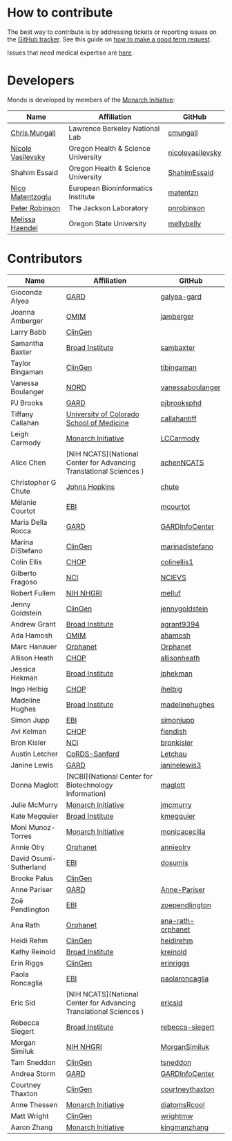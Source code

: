 ---
---
# How to contribute

The best way to contribute is by addressing tickets or reporting issues on the [GitHub tracker](https://github.com/monarch-initiative/mondo/issues). See this guide on [how to make a good term request](https://mondo.readthedocs.io/en/latest/editors-guide/c-make-good-term-request/).

Issues that need medical expertise are [here](https://github.com/monarch-initiative/mondo/labels/medical%20input%20needed).

# Developers

Mondo is developed by members of the [Monarch Initiative](https://monarchinitiative.org/):

Name | Affiliation | GitHub
--- | --- | ---
[Chris Mungall](http://biosciences.lbl.gov/profiles/chris-mungall/) | Lawrence Berkeley National Lab | [cmungall](https://github.com/cmungall)
[Nicole Vasilevsky](https://www.ohsu.edu/people/nicole-vasilevsky/AFE02EDDEA27ECE3D94EFA42F7295044) | Oregon Health & Science University | [nicolevasilevsky](https://github.com/nicolevasilevsky)
Shahim Essaid | Oregon Health & Science University | [ShahimEssaid](https://github.com/ShahimEssaid)
[Nico Matentzoglu](https://www.ebi.ac.uk/about/people/nicolas-matentzoglu) | European Bioninformatics Institute | [matentzn](https://github.com/matentzn)
[Peter Robinson](https://www.jax.org/research-and-faculty/faculty/peter-robinson) | The Jackson Laboratory | [pnrobinson](https://github.com/pnrobinson)
[Melissa Haendel](https://lpi.oregonstate.edu/faculty-staff/melissa-haendel) | Oregon State University | [mellybelly](https://github.com/mellybelly) 

# Contributors

Name | Affiliation | GitHub
--- | --- | ---
Gioconda Alyea | [GARD](https://rarediseases.info.nih.gov/about-gard/pages/23/about-gard) | [galyea-gard](https://github.com/galyea-gard )
Joanna Amberger | [OMIM](https://omim.org/) | [jamberger](https://github.com/jamberger)
Larry Babb | [ClinGen](https://clinicalgenome.org/) |
Samantha Baxter | [Broad Institute](https://www.broadinstitute.org/) | [sambaxter](https://github.com/sambaxter)
Taylor Bingaman | [ClinGen](https://clinicalgenome.org/) | [tibingaman](https://github.com/tibingaman)
Vanessa Boulanger | [NORD](https://rarediseases.org/) | [vanessaboulanger](https://github.com/vanessaboulanger)
PJ Brooks | [GARD](https://rarediseases.info.nih.gov/about-gard/pages/23/about-gard) | [pjbrooksphd](https://github.com/pjbrooksphd)
Tiffany Callahan | [University of Colorado School of Medicine](https://medschool.cuanschutz.edu/) | [callahantiff](https://github.com/callahantiff)
Leigh Carmody | [Monarch Initiative](http://monarchinitiative.org/) | [LCCarmody](https://github.com/LCCarmody)
Alice Chen | [NIH NCATS](National Center for Advancing Translational Sciences ) | [achenNCATS](https://github.com/achenNCATS)
Christopher G Chute | [Johns Hopkins](https://www.jhu.edu/) | [chute](https://github.com/chute)
Mélanie Courtot | [EBI](https://www.ebi.ac.uk/) | [mcourtot](https://github.com/mcourtot)
Maria Della Rocca | [GARD](https://rarediseases.info.nih.gov/about-gard/pages/23/about-gard) | [GARDInfoCenter](https://github.com/GARDInfoCenter)
Marina DiStefano | [ClinGen](https://clinicalgenome.org/) | [marinadistefano](https://github.com/marinadistefano)
Colin Ellis | [CHOP](https://www.chop.edu/) | [colinellis1](https://github.com/colinellis1)
Gilberto Fragoso | [NCI](https://www.cancer.gov/) | [NCIEVS](https://github.com/NCIEVS)
Robert Fullem | [NIH NHGRI](https://www.genome.gov/) | [melluf](https://github.com/melluf)
Jenny Goldstein | [ClinGen](https://clinicalgenome.org/) | [jennygoldstein](https://github.com/jennygoldstein)
Andrew Grant | [Broad Institute](https://www.broadinstitute.org/) | [agrant9394](https://github.com/agrant9394)
Ada Hamosh | [OMIM](https://omim.org/) | [ahamosh](https://github.com/ahamosh)
Marc Hanauer | [Orphanet](https://www.orpha.net/consor/cgi-bin/index.php) | [Orphanet](https://github.com/Orphanet)
Allison Heath | [CHOP](https://www.chop.edu/) | [allisonheath](https://github.com/allisonheath)
Jessica Hekman | [Broad Institute](https://www.broadinstitute.org/) | [jphekman](https://github.com/jphekman)
Ingo Helbig | [CHOP](https://www.chop.edu/) | [ihelbig](https://github.com/ihelbig)
Madeline Hughes | [Broad Institute](https://www.broadinstitute.org/) | [madelinehughes](https://github.com/madelinehughes)
Simon Jupp | [EBI](https://www.ebi.ac.uk/) | [simonjupp](https://github.com/simonjupp)
Avi Kelman | [CHOP](https://www.chop.edu/) | [fiendish](https://github.com/fiendish)
Bron Kisler | [NCI](https://www.cancer.gov/) | [bronkisler](https://github.com/bronkisler)
Austin Letcher | [CoRDS-Sanford](http://www.sanfordresearch.org/specialprograms/cords/) | [Letchau](https://github.com/Letchau)
Janine Lewis | [GARD](https://rarediseases.info.nih.gov/about-gard/pages/23/about-gard) | [janinelewis3](https://github.com/janinelewis3)
Donna Maglott | [NCBI](National Center for Biotechnology Information) | [maglott](https://github.com/maglott)
Julie McMurry | [Monarch Initiative](http://monarchinitiative.org/) | [jmcmurry](https://github.com/jmcmurry)
Kate Megquier | [Broad Institute](https://www.broadinstitute.org/) | [kmegquier](https://github.com/kmegquier)
Moni Munoz-Torres | [Monarch Initiative](http://monarchinitiative.org/) | [monicacecilia](https://github.com/monicacecilia)
Annie Olry | [Orphanet](https://www.orpha.net/consor/cgi-bin/index.php) | [annieolry](https://github.com/annieolry)
David Osumi-Sutherland | [EBI](https://www.ebi.ac.uk/) | [dosumis](https://github.com/dosumis)
Brooke Palus | [ClinGen](https://clinicalgenome.org/) | 
Anne Pariser | [GARD](https://rarediseases.info.nih.gov/about-gard/pages/23/about-gard) | [Anne-Pariser](https://github.com/Anne-Pariser)
Zoë Pendlington | [EBI](https://www.ebi.ac.uk/) | [zoependlington](https://github.com/zoependlington)
Ana Rath | [Orphanet](https://www.orpha.net/consor/cgi-bin/index.php) | [ana-rath-orphanet](https://github.com/ana-rath-orphanet)
Heidi Rehm | [ClinGen](https://clinicalgenome.org/) | [heidirehm](https://github.com/heidirehm)
Kathy Reinold | [Broad Institute](https://www.broadinstitute.org/) | [kreinold](https://github.com/kreinold)
Erin Riggs | [ClinGen](https://clinicalgenome.org/) | [erinriggs](https://github.com/erinriggs)
Paola Roncaglia | [EBI](https://www.ebi.ac.uk/) | [paolaroncaglia](https://github.com/paolaroncaglia)
Eric Sid | [NIH NCATS](National Center for Advancing Translational Sciences ) | [ericsid](https://github.com/ericsid)
Rebecca Siegert | [Broad Institute](https://www.broadinstitute.org/) | [rebecca-siegert](https://github.com/rebecca-siegert)
Morgan Similuk | [NIH NHGRI](https://www.genome.gov/) | [MorganSimiluk](https://github.com/MorganSimiluk)
Tam Sneddon | [ClinGen](https://clinicalgenome.org/) | [tsneddon](https://github.com/tsneddon)
Andrea Storm |[GARD](https://rarediseases.info.nih.gov/about-gard/pages/23/about-gard) | [GARDInfoCenter](https://github.com/GARDInfoCenter)
Courtney Thaxton | [ClinGen](https://clinicalgenome.org/) | [courtneythaxton](https://github.com/courtneythaxton)
Anne Thessen | [Monarch Initiative](http://monarchinitiative.org/) | [diatomsRcool](https://github.com/diatomsRcool)
Matt Wright | [ClinGen](https://clinicalgenome.org/) | [wrightmw](https://github.com/wrightmw)
Aaron Zhang | [Monarch Initiative](http://monarchinitiative.org/) | [kingmanzhang](https://github.com/kingmanzhang)

